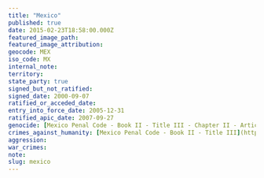 ```yaml
---
title: "Mexico"
published: true
date: 2015-02-23T18:58:00.000Z
featured_image_path:
featured_image_attribution:
geocode: MEX
iso_code: MX
internal_note:
territory:
state_party: true
signed_but_not_ratified:
signed_date: 2000-09-07
ratified_or_acceded_date:
entry_into_force_date: 2005-12-31
ratified_apic_date: 2007-09-27
genocide: [Mexico Penal Code - Book II - Title III - Chapter II - Article 149](https://iccdb.hrlc.net/data/doc/329/)
crimes_against_humanity: [Mexico Penal Code - Book II - Title III](https://iccdb.hrlc.net/data/doc/329/)
aggression:
war_crimes:
note:
slug: mexico
---
```

